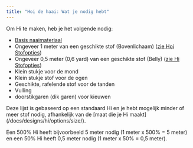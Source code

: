 ```yaml
---
title: "Hoi de haai: Wat je nodig hebt"
---
```


Om Hi te maken, heb je het volgende nodig:

- [Basis naaimateriaal](/docs/sewing/basic-sewing-supplies)
- Ongeveer 1 meter van een geschikte stof (Bovenlichaam) ([zie Hoi Stofopties](/docs/designs/hi/fabric/))
- Ongeveer 0,5 meter (0,6 yard) van een geschikte stof (Belly) ([zie Hi Stofopties](/docs/designs/hi/fabric/))
- Klein stukje voor de mond
- Klein stukje stof voor de ogen
- Geschikte, rafelende stof voor de tanden
- Vulling
- doorstikgaren (dik garen) voor kieuwen

<Note>

Deze lijst is gebaseerd op een standaard Hi en je hebt mogelijk minder of meer stof nodig, afhankelijk van de [maat die je Hi maakt] (/docs/designs/hi/options/size/).

Een 500% Hi heeft bijvoorbeeld 5 meter nodig (1 meter x 500% = 5 meter) en een 50% Hi heeft 0,5 meter nodig (1 meter x 50% = 0,5 meter).

</Note>
